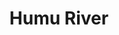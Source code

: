 ---
title: "Humu River"
title_bn: "হুমু  নদী"
description: "It started flowing from Kalni River at Dirai Upazilla of Sunamganj and fall into Kalni at Durgapur."
---